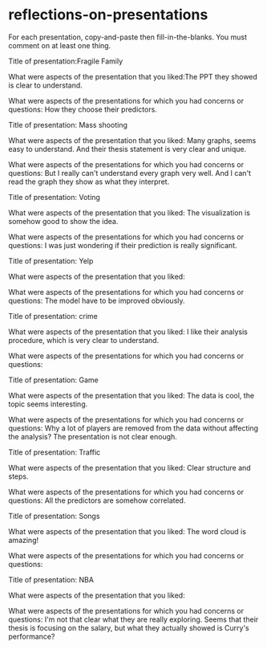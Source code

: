# reflections-on-presentations

For each presentation, copy-and-paste then fill-in-the-blanks.  You must comment on at least one thing. 



Title of presentation:Fragile Family

What were aspects of the presentation that you liked:The PPT they showed is clear to understand.

What were aspects of the presentations for which you had concerns or questions: How they choose their predictors.





Title of presentation: Mass shooting

What were aspects of the presentation that you liked: Many graphs, seems easy to understand. And their thesis statement is very clear and unique.

What were aspects of the presentations for which you had concerns or questions: But I really can't understand every graph very well. And I can't read the graph they show as what they interpret.





Title of presentation: Voting

What were aspects of the presentation that you liked: The visualization is somehow good to show the idea.

What were aspects of the presentations for which you had concerns or questions: I was just wondering if their prediction is really significant.




Title of presentation: Yelp

What were aspects of the presentation that you liked:

What were aspects of the presentations for which you had concerns or questions: The model have to be improved obviously.



Title of presentation: crime

What were aspects of the presentation that you liked: I like their analysis procedure, which is very clear to understand.

What were aspects of the presentations for which you had concerns or questions:



Title of presentation: Game

What were aspects of the presentation that you liked: The data is cool, the topic seems interesting.

What were aspects of the presentations for which you had concerns or questions: Why a lot of players are removed from the data without affecting the analysis? The presentation is not clear enough.



Title of presentation: Traffic

What were aspects of the presentation that you liked: Clear structure and steps.

What were aspects of the presentations for which you had concerns or questions: All the predictors are somehow correlated.



Title of presentation: Songs

What were aspects of the presentation that you liked: The word cloud is amazing!

What were aspects of the presentations for which you had concerns or questions:



Title of presentation: NBA

What were aspects of the presentation that you liked:

What were aspects of the presentations for which you had concerns or questions: I'm not that clear what they are really exploring. Seems that their thesis is focusing on the salary, but what they actually showed is Curry's performance?




